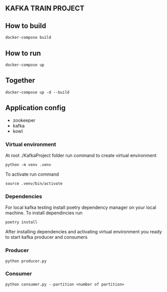 ## KAFKA TRAIN PROJECT

## How to build

    docker-compose build

## How to run

    docker-compose up

## Together

    docker-compose up -d --build

## Application config

* zookeeper
* kafka
* kowl

### Virtual environment

At root ./KafkaProject folder run command to create virtual environment

    python -m venv .venv

To activate run command

    source .venv/bin/activate

### Dependencies

For local kafka testing install poetry dependency manager on your local machine.
To install dependincies run 

    poetry install


After installing dependencies and activating virtual environment you ready to start kafka producer and consumers

### Producer

    python producer.py

### Consumer

    python consumer.py --partition <number of partition>
